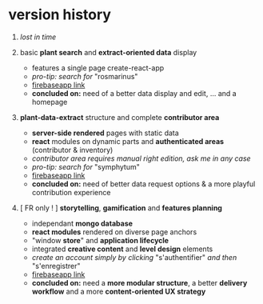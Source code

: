 # version history
1. *lost in time*
2. basic **plant search** and **extract-oriented data** display

   * features a single page create-react-app
   * *pro-tip: search for* "rosmarinus"
   * [firebaseapp link](https://perma-plant-data.firebaseapp.com)
   * **concluded on:** need of a better data display and edit, ... and a homepage
3. **plant-data-extract** structure and complete **contributor area**

   * **server-side rendered** pages with static data
   * **react** modules on dynamic parts and **authenticated areas** (contributor & inventory)
   * *contributor area requires manual right edition, ask me in any case*
   * *pro-tip: search for* "symphytum"
   * [firebaseapp link](https://perma-data-3.firebaseapp.com)
   * **concluded on:** need of better data request options & a more playful contribution experience
4. [ FR only ! ] **storytelling**, **gamification** and **features planning**

   * independant **mongo database**
   * **react modules** rendered on diverse page anchors
   * "window **store**" and **application lifecycle**
   * integrated **creative content** and **level design** elements
   * *create an account simply by clicking* "s'authentifier" *and then* "s'enregistrer"
   * [firebaseapp link](https://perma-data-4.firebaseapp.com/)
   * **concluded on:** need a **more modular structure**, a better **delivery workflow** and a more **content-oriented UX strategy**
